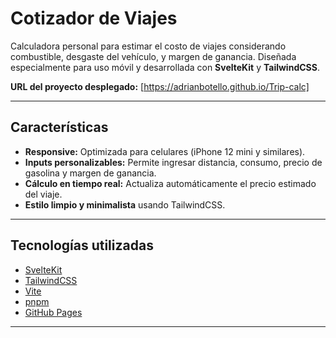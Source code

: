 # Cotizador de Viajes

Calculadora personal para estimar el costo de viajes considerando combustible, desgaste del vehículo, y margen de ganancia. Diseñada especialmente para uso móvil y desarrollada con **SvelteKit** y **TailwindCSS**.

**URL del proyecto desplegado:** [https://adrianbotello.github.io/Trip-calc]

---

## Características

- **Responsive:** Optimizada para celulares (iPhone 12 mini y similares).
- **Inputs personalizables:** Permite ingresar distancia, consumo, precio de gasolina y margen de ganancia.
- **Cálculo en tiempo real:** Actualiza automáticamente el precio estimado del viaje.
- **Estilo limpio y minimalista** usando TailwindCSS.

---

## Tecnologías utilizadas

- [SvelteKit](https://kit.svelte.dev/)
- [TailwindCSS](https://tailwindcss.com/)
- [Vite](https://vitejs.dev/)
- [pnpm](https://pnpm.io/)
- [GitHub Pages](https://pages.github.com/)

---

